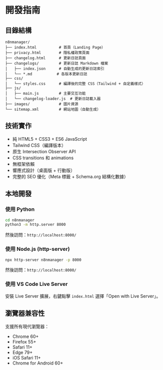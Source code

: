 # 開發指南

## 目錄結構

```
n8nmanager/
├── index.html          # 首頁（Landing Page）
├── privacy.html        # 隱私權政策頁面
├── changelog.html      # 更新日誌頁面
├── changelogs/         # 更新日誌 Markdown 檔案
│   ├── index.json      # 自動生成的更新日誌索引
│   └── *.md           # 各版本更新日誌
├── css/
│   └── styles.css      # 編譯後的完整 CSS（Tailwind + 自定義樣式）
├── js/
│   ├── main.js         # 主要交互功能
│   └── changelog-loader.js  # 更新日誌載入器
├── images/             # 圖片資源
└── sitemap.xml         # 網站地圖（自動生成）
```

## 技術實作

- 純 HTML5 + CSS3 + ES6 JavaScript
- Tailwind CSS（編譯版本）
- 原生 Intersection Observer API
- CSS transitions 和 animations
- 無框架依賴
- 響應式設計（桌面版 + 行動版）
- 完整的 SEO 優化（Meta 標籤 + Schema.org 結構化數據）

## 本地開發

### 使用 Python

```bash
cd n8nmanager
python3 -m http.server 8000
```

然後訪問：`http://localhost:8000/`

### 使用 Node.js (http-server)

```bash
npx http-server n8nmanager -p 8000
```

然後訪問：`http://localhost:8000/`

### 使用 VS Code Live Server

安裝 Live Server 擴展，右鍵點擊 `index.html` 選擇「Open with Live Server」。

## 瀏覽器兼容性

支援所有現代瀏覽器：
- Chrome 60+
- Firefox 55+
- Safari 11+
- Edge 79+
- iOS Safari 11+
- Chrome for Android 60+
